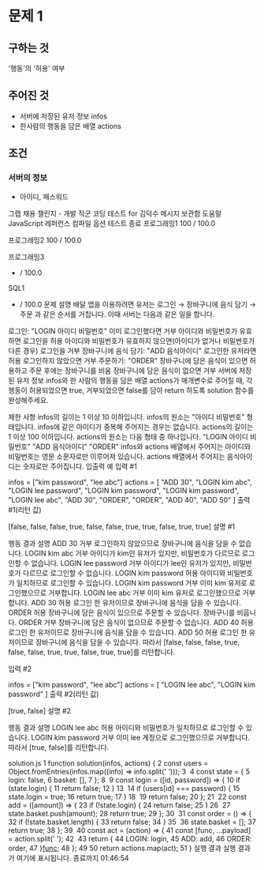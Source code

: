 # 문제 1

## 구하는 것
'행동'의 '허용' 여부

## 주어진 것
- 서버에 저장된 유저 정보 infos
- 한사람의 행동을 담은 배열 actions

## 조건
### 서버의 정보
- 아이디, 패스워드 

그렙 채용 챌린지 - 개발 직군 코딩 테스트 for 김덕수
메시지 보관함
도움말
JavaScript 레퍼런스
컴파일 옵션
테스트 종료
프로그래밍1
100 / 100.0
 
프로그래밍2
100 / 100.0
 
프로그래밍3
- / 100.0
 
SQL1
- / 100.0
문제 설명
배달 앱을 이용하려면 유저는 로그인 → 장바구니에 음식 담기 → 주문 과 같은 순서를 거칩니다. 이때 서버는 다음과 같은 일을 합니다.

로그인: "LOGIN 아이디 비밀번호"
이미 로그인했다면 거부
아이디와 비밀번호가 유효하면 로그인을 허용
아이디와 비밀번호가 유효하지 않으면(아이디가 없거나 비밀번호가 다른 경우) 로그인을 거부
장바구니에 음식 담기: "ADD 음식아이디"
로그인한 유저라면 허용
로그인하지 않았으면 거부
주문하기: "ORDER"
장바구니에 담은 음식이 있으면 허용하고 주문 후에는 장바구니를 비움
장바구니에 담은 음식이 없으면 거부
서버에 저장된 유저 정보 infos와 한 사람의 행동을 담은 배열 actions가 매개변수로 주어질 때, 각 행동이 허용되었으면 true, 거부되었으면 false를 담아 return 하도록 solution 함수를 완성해주세요.

제한 사항
infos의 길이는 1 이상 10 이하입니다.
infos의 원소는 "아이디 비밀번호" 형태입니다.
infos에 같은 아이디가 중복해 주어지는 경우는 없습니다.
actions의 길이는 1 이상 100 이하입니다.
actions의 원소는 다음 형태 중 하나입니다.
"LOGIN 아이디 비밀번호"
"ADD 음식아이디"
"ORDER"
infos와 actions 배열에서 주어지는 아이디와 비밀번호는 영문 소문자로만 이루어져 있습니다.
actions 배열에서 주어지는 음식아이디는 숫자로만 주어집니다.
입출력 예
입력 #1

infos = ["kim password", "lee abc"]
actions = [
    "ADD 30", 
    "LOGIN kim abc", 
    "LOGIN lee password", 
    "LOGIN kim password", 
    "LOGIN kim password", 
    "LOGIN lee abc", 
    "ADD 30", 
    "ORDER",
    "ORDER",
    "ADD 40",
    "ADD 50"
]
출력 #1(리턴 값)

[false, false, false, true, false, false, true, true, false, true, true]
설명 #1

행동	결과	설명
ADD 30	거부	로그인하지 않았으므로 장바구니에 음식을 담을 수 없습니다.
LOGIN kim abc	거부	아이디가 kim인 유저가 있지만, 비밀번호가 다르므로 로그인할 수 없습니다.
LOGIN lee password	거부	아이디가 lee인 유저가 있지만, 비밀번호가 다르므로 로그인할 수 없습니다.
LOGIN kim password	허용	아이디와 비밀번호가 일치하므로 로그인할 수 있습니다.
LOGIN kim password	거부	이미 kim 유저로 로그인했으므로 거부합니다.
LOGIN lee abc	거부	이미 kim 유저로 로그인했으므로 거부합니다.
ADD 30	허용	로그인 한 유저이므로 장바구니에 음식을 담을 수 있습니다.
ORDER	허용	장바구니에 담은 음식이 있으므로 주문할 수 있습니다. 장바구니를 비웁니다.
ORDER	거부	장바구니에 담은 음식이 없으므로 주문할 수 없습니다.
ADD 40	허용	로그인 한 유저이므로 장바구니에 음식을 담을 수 있습니다.
ADD 50	허용	로그인 한 유저이므로 장바구니에 음식을 담을 수 있습니다.
따라서 [false, false, false, true, false, false, true, true, false, true, true]를 리턴합니다.

입력 #2

infos = ["kim password", "lee abc"]
actions = [
    "LOGIN lee abc", 
    "LOGIN kim password"
]
출력 #2(리턴 값)

[true, false]
설명 #2

행동	결과	설명
LOGIN lee abc	허용	아이디와 비밀번호가 일치하므로 로그인할 수 있습니다.
LOGIN kim password	거부	이미 lee 계정으로 로그인했으므로 거부합니다.
따라서 [true, false]를 리턴합니다.

solution.js
1
function solution(infos, actions) {
2
  const users = Object.fromEntries(infos.map((info) => info.split(' ')));
3
​
4
  const state = {
5
    login: false,
6
    basket: [],
7
  };
8
​
9
  const login = ([id, password]) => {
10
    if (state.login) {
11
      return false;
12
    }
13
​
14
    if (users[id] === password) {
15
      state.login = true;
16
      return true;
17
    }
18
​
19
    return false;
20
  };
21
​
22
  const add = ([amount]) => {
23
    if (!state.login) {
24
      return false;
25
    }
26
​
27
    state.basket.push(amount);
28
    return true;
29
  };
30
​
31
  const order = () => {
32
    if (!state.basket.length) {
33
      return false;
34
    }
35
​
36
    state.basket = [];
37
    return true;
38
  };
39
​
40
  const act = (action) => {
41
    const [func, ...payload] = action.split(' ');
42
​
43
    return {
44
      LOGIN: login,
45
      ADD: add,
46
      ORDER: order,
47
    }[func](payload);
48
  };
49
​
50
  return actions.map(act);
51
}
실행 결과
실행 결과가 여기에 표시됩니다.
종료까지
01:46:54